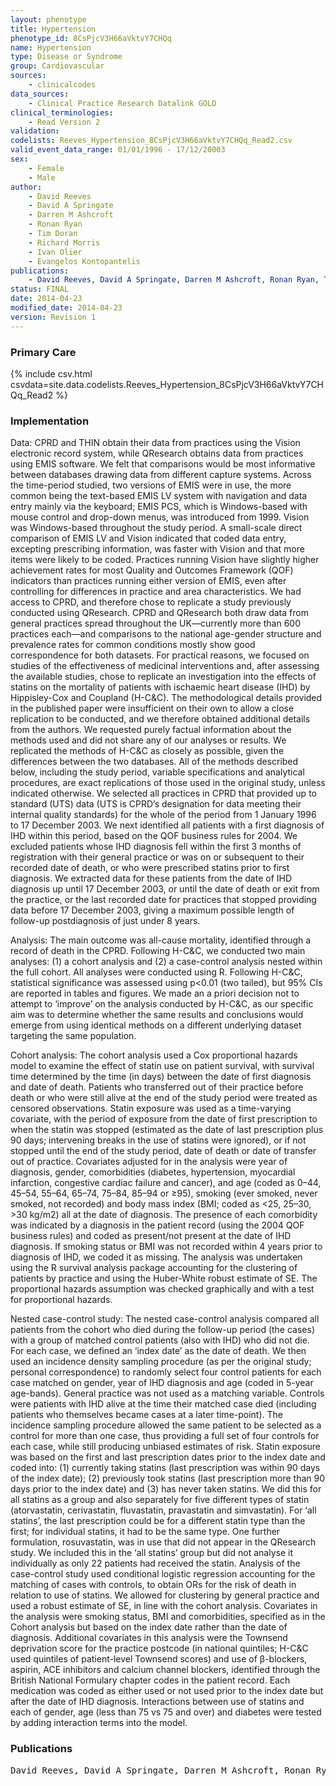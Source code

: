 ```yaml
---
layout: phenotype
title: Hypertension
phenotype_id: 8CsPjcV3H66aVktvY7CHQq
name: Hypertension
type: Disease or Syndrome
group: Cardiovascular
sources: 
    - clinicalcodes
data_sources:
    - Clinical Practice Research Datalink GOLD
clinical_terminologies:
    - Read Version 2
validation:
codelists: Reeves_Hypertension_8CsPjcV3H66aVktvY7CHQq_Read2.csv
valid_event_data_range: 01/01/1996 - 17/12/20003 
sex:
    - Female
    - Male
author:
    - David Reeves
    - David A Springate
    - Darren M Ashcroft
    - Ronan Ryan
    - Tim Doran
    - Richard Morris
    - Ivan Olier
    - Evangelos Kontopantelis
publications:
    - David Reeves, David A Springate, Darren M Ashcroft, Ronan Ryan, Tim Doran, Richard Morris, Ivan Olier, Evangelos Kontopantelis, Can analyses of electronic patient records be independently and externally validated? The effect of statins on the mortality of patients with ischaemic heart disease: a cohort study with nested case–control analysis. BMJ Open, 4:e004952 2014.
status: FINAL
date: 2014-04-23
modified_date: 2014-04-23
version: Revision 1
---
```


### Primary Care

{% include csv.html csvdata=site.data.codelists.Reeves_Hypertension_8CsPjcV3H66aVktvY7CHQq_Read2 %}

### Implementation

Data:
CPRD and THIN obtain their data from practices using the Vision electronic record system, while QResearch obtains data from practices using EMIS software. We felt that comparisons would be most informative between databases drawing data from different capture systems. Across the time-period studied, two versions of EMIS were in use, the more common being the text-based EMIS LV system with navigation and data entry mainly via the keyboard; EMIS PCS, which is Windows-based with mouse control and drop-down menus, was introduced from 1999. Vision was Windows-based throughout the study period. A small-scale direct comparison of EMIS LV and Vision indicated that coded data entry, excepting prescribing information, was faster with Vision and that more items were likely to be coded. Practices running Vision have slightly higher achievement rates for most Quality and Outcomes Framework (QOF) indicators than practices running either version of EMIS, even after controlling for differences in practice and area characteristics. We had access to CPRD, and therefore chose to replicate a study previously conducted using QResearch. CPRD and QResearch both draw data from general practices spread throughout the UK—currently more than 600 practices each—and comparisons to the national age-gender structure and prevalence rates for common conditions mostly show good correspondence for both datasets. For practical reasons, we focused on studies of the effectiveness of medicinal interventions and, after assessing the available studies, chose to replicate an investigation into the effects of statins on the mortality of patients with ischaemic heart disease (IHD) by Hippisley-Cox and Coupland (H-C&C). The methodological details provided in the published paper were insufficient on their own to allow a close replication to be conducted, and we therefore obtained additional details from the authors. We requested purely factual information about the methods used and did not share any of our analyses or results. We replicated the methods of H-C&C as closely as possible, given the differences between the two databases. All of the methods described below, including the study period, variable specifications and analytical procedures, are exact replications of those used in the original study, unless indicated otherwise. We selected all practices in CPRD that provided up to standard (UTS) data (UTS is CPRD’s designation for data meeting their internal quality standards) for the whole of the period from 1 January 1996 to 17 December 2003. We next identified all patients with a first diagnosis of IHD within this period, based on the QOF business rules for 2004. We excluded patients whose IHD diagnosis fell within the first 3 months of registration with their general practice or was on or subsequent to their recorded date of death, or who were prescribed statins prior to first diagnosis. We extracted data for these patients from the date of IHD diagnosis up until 17 December 2003, or until the date of death or exit from the practice, or the last recorded date for practices that stopped providing data before 17 December 2003, giving a maximum possible length of follow-up postdiagnosis of just under 8 years.

Analysis:
The main outcome was all-cause mortality, identified through a record of death in the CPRD. Following H-C&C, we conducted two main analyses: (1) a cohort analysis and (2) a case-control analysis nested within the full cohort. All analyses were conducted using R. Following H-C&C, statistical significance was assessed using p<0.01 (two tailed), but 95% CIs are reported in tables and figures. We made an a priori decision not to attempt to ‘improve’ on the analysis conducted by H-C&C, as our specific aim was to determine whether the same results and conclusions would emerge from using identical methods on a different underlying dataset targeting the same population.

Cohort analysis:
The cohort analysis used a Cox proportional hazards model to examine the effect of statin use on patient survival, with survival time determined by the time (in days) between the date of first diagnosis and date of death. Patients who transferred out of their practice before death or who were still alive at the end of the study period were treated as censored observations. Statin exposure was used as a time-varying covariate, with the period of exposure from the date of first prescription to when the statin was stopped (estimated as the date of last prescription plus 90 days; intervening breaks in the use of statins were ignored), or if not stopped until the end of the study period, date of death or date of transfer out of practice. Covariates adjusted for in the analysis were year of diagnosis, gender, comorbidities (diabetes, hypertension, myocardial infarction, congestive cardiac failure and cancer), and age (coded as 0–44, 45–54, 55–64, 65–74, 75–84, 85–94 or ≥95), smoking (ever smoked, never smoked, not recorded) and body mass index (BMI; coded as <25, 25–30, >30 kg/m2) all at the date of diagnosis. The presence of each comorbidity was indicated by a diagnosis in the patient record (using the 2004 QOF business rules) and coded as present/not present at the date of IHD diagnosis. If smoking status or BMI was not recorded within 4 years prior to diagnosis of IHD, we coded it as missing. The analysis was undertaken using the R survival analysis package accounting for the clustering of patients by practice and using the Huber-White robust estimate of SE. The proportional hazards assumption was checked graphically and with a test for proportional hazards. 

Nested case-control study:
The nested case-control analysis compared all patients from the cohort who died during the follow-up period (the cases) with a group of matched control patients (also with IHD) who did not die. For each case, we defined an ‘index date’ as the date of death. We then used an incidence density sampling procedure (as per the original study; personal correspondence) to randomly select four control patients for each case matched on gender, year of IHD diagnosis and age (coded in 5-year age-bands). General practice was not used as a matching variable. Controls were patients with IHD alive at the time their matched case died (including patients who themselves became cases at a later time-point). The incidence sampling procedure allowed the same patient to be selected as a control for more than one case, thus providing a full set of four controls for each case, while still producing unbiased estimates of risk. Statin exposure was based on the first and last prescription dates prior to the index date and coded into: (1) currently taking statins (last prescription was within 90 days of the index date); (2) previously took statins (last prescription more than 90 days prior to the index date) and (3) has never taken statins. We did this for all statins as a group and also separately for five different types of statin (atorvastatin, cerivastatin, fluvastatin, pravastatin and simvastatin). For ‘all statins’, the last prescription could be for a different statin type than the first; for individual statins, it had to be the same type. One further formulation, rosuvastatin, was in use that did not appear in the QResearch study. We included this in the ‘all statins’ group but did not analyse it individually as only 22 patients had received the statin. Analysis of the case-control study used conditional logistic regression accounting for the matching of cases with controls, to obtain ORs for the risk of death in relation to use of statins. We allowed for clustering by general practice and used a robust estimate of SE, in line with the cohort analysis. Covariates in the analysis were smoking status, BMI and comorbidities, specified as in the Cohort analysis but based on the index date rather than the date of diagnosis. Additional covariates in this analysis were the Townsend deprivation score for the practice postcode (in national quintiles; H-C&C used quintiles of patient-level Townsend scores) and use of β-blockers, aspirin, ACE inhibitors and calcium channel blockers, identified through the British National Formulary chapter codes in the patient record. Each medication was coded as either used or not used prior to the index date but after the date of IHD diagnosis. Interactions between use of statins and each of gender, age (less than 75 vs 75 and over) and diabetes were tested by adding interaction terms into the model.

### Publications

<pre>
David Reeves, David A Springate, Darren M Ashcroft, Ronan Ryan, Tim Doran, Richard Morris, Ivan Olier, Evangelos Kontopantelis, Can analyses of electronic patient records be independently and externally validated? The effect of statins on the mortality of patients with ischaemic heart disease: a cohort study with nested case–control analysis. BMJ Open, 4:e004952 2014.
</pre>
